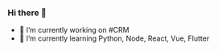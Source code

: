 ### Hi there 👋

- 🔭 I’m currently working on #CRM
- 🌱 I’m currently learning Python, Node, React, Vue, Flutter
